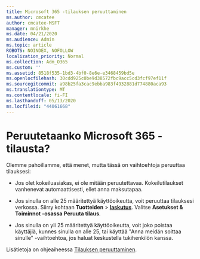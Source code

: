 ```yaml
---
title: Microsoft 365 -tilauksen peruuttaminen
ms.author: cmcatee
author: cmcatee-MSFT
manager: mnirkhe
ms.date: 04/21/2020
ms.audience: Admin
ms.topic: article
ROBOTS: NOINDEX, NOFOLLOW
localization_priority: Normal
ms.collection: Adm_O365
ms.custom: ''
ms.assetid: 8518f535-1bd3-4bf0-8e6e-e3468459bd5e
ms.openlocfilehash: 30cdd925c0be9d38572fbc9acc5cd3fcf97ef11f
ms.sourcegitcommit: a98b25fa3cac9ebba983f4932881d774880aca93
ms.translationtype: MT
ms.contentlocale: fi-FI
ms.lasthandoff: 05/13/2020
ms.locfileid: "44061668"
---
```

# <a name="cancelling-your-microsoft-365-subscription"></a>Peruutetaanko Microsoft 365 -tilausta?

Olemme pahoillamme, että menet, mutta tässä on vaihtoehtoja peruuttaa tilauksesi:
  
- Jos olet kokeiluasiakas, ei ole mitään peruutettavaa. Kokeilutilaukset vanhenevat automaattisesti, ellet anna maksutapaa.

- Jos sinulla on alle 25 määritettyä käyttöoikeutta, voit peruuttaa tilauksesi verkossa. Siirry kohtaan **Tuotteiden** \> **[laskutus](https://go.microsoft.com/fwlink/p/?linkid=842054)**. Valitse **Asetukset & Toiminnot -osassa** **Peruuta tilaus**.

- Jos sinulla on yli 25 määritettyä käyttöoikeutta, voit joko poistaa käyttäjiä, kunnes sinulla on alle 25, tai käyttää "Anna meidän soittaa sinulle" -vaihtoehtoa, jos haluat keskustella tukihenkilön kanssa.

Lisätietoja on ohjeaiheessa [Tilauksen peruuttaminen](https://docs.microsoft.com/office365/admin/subscriptions-and-billing/cancel-your-subscription).